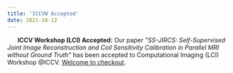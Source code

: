 ```yaml
---
title: 'ICCVW Accepted'
date: 2021-10-12
---
```


&nbsp;&nbsp;&nbsp;&nbsp;&nbsp; **ICCV Workshop (LCI) Accepted:** Our paper *"SS-JIRCS: Self-Supervised Joint Image Reconstruction and Coil Sensitivity
Calibration in Parallel MRI without Ground Truth"* has been accepted to Computational Imaging (LCI) Workshop @ICCV. [Welcome to checkout](https://openaccess.thecvf.com/content/ICCV2021W/LCI/papers/Gan_SS-JIRCS_Self-Supervised_Joint_Image_Reconstruction_and_Coil_Sensitivity_Calibration_in_ICCVW_2021_paper.pdf).
